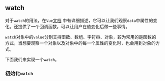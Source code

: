 ## watch

对于`watch`的用法，在`Vue`[文档](https://vuejs.org/v2/api/#watch) 中有详细描述，它可以让我们观察`data`中属性的变化。还提供了一个回调函数，可以让用户在值变化后做一些事情。

`watch`对象中的`value`分别支持函数、数组、字符串、对象，较为常用的是函数的方式，当想要观察一个对象以及对象中的每一个属性的变化时，也会用到对象的方式。

下面我们来实现一个`watch`。

### 初始化`watch`


